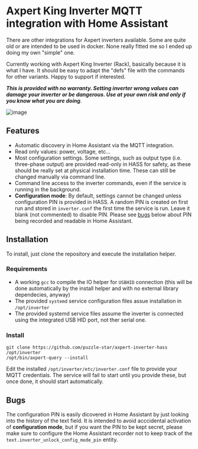 # Axpert King Inverter MQTT integration with Home Assistant

There are other integrations for Axpert inverters available. Some are quite old or are intended to be used in docker. None really fitted me so I ended up doing my own "simple" one.

Currently working with Axpert King Inverter (Rack), basically because it is what I have. It should be easy to adapt the "defs" file with the commands for other variants. Happy to support if interested.

**_This is provided with no warranty. Setting inverter wrong values can damage your inverter or be dangerous. Use at your own risk and only if you know what you are doing_**.

![image](https://github.com/user-attachments/assets/16d78560-a1d1-4f5b-b757-48ccf52b8e07)

## Features

- Automatic discovery in Home Assistant via the MQTT integration.
- Read only values: power, voltage, etc...
- Most configuration settings. Some settings, such as output type (i.e. three-phase output) are provided read-only in HASS for safety, as these should be really set at physical installation time. These can still be changed manually via command line.
- Command line access to the inverter commands, even if the service is running in the background.
- **Configuration mode**: By default, settings cannot be changed unless configuration PIN is provided in HASS. A random PIN is created on first run and stored in `inverter.conf` the first time the service is run. Leave it blank (not commented) to disable PIN. Please see [bugs](https://github.com/puzzle-star/axpert-inverter-hass/new/master?filename=README.md#bugs) below about PIN being recorded and readable in Home Assistant.

## Installation

To install, just clone the repository and execute the installation helper.


### Requirements

 - A working `gcc` to compile the IO helper for `USBHID` connection (this will be done automatically by the install helper and with no external library dependecies, anyway)
 - The provided `systemd` service configuration files assue installation in `/opt/inverter`
 - The provided systemd service files assume the inverter is connected using the integrated USB HID port, not ther serial one.

### Install

```
git clone https://github.com/puzzle-star/axpert-inverter-hass /opt/inverter
/opt/bin/axpert-query --install
```

Edit the installed `/opt/inverter/etc/inverter.conf` file to provide your MQTT credentials. The service will fail to start until you provide these, but once done, it should start automatically.

## Bugs

The configuration PIN is easily dicovered in Home Assistant by just looking into the history of the text field. It is intended to avoid acccidental activation of **configuration mode**, but if you want the PIN to be kept secret, please make sure to configure the Home Assistant recorder not to keep track of the `text.inverter_unlock_config_mode_pin` entity.
